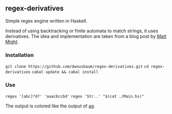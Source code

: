 ## regex-derivatives

Simple regex engine written in Haskell.

Instead of using backtracking or finite automata to match strings, it uses derivatives.  The idea and implementation are taken from a blog post by [Matt Might][Matt's blog].

### Installation
`git clone https://github.com/dwnusbaum/regex-derivatives.git`
`cd regex-derivatives`
`cabal update && cabal install`

### Use
`regex '[abc]*d?' 'aaacbccbd'`
`regex 'Str..' "$(cat ./Main.hs)"`

The output is colored like the output of [ag][the_silver_searcher].

[Matt's blog]: http://matt.might.net/articles/implementation-of-regular-expression-matching-in-scheme-with-derivatives/
[the_silver_searcher]: https://github.com/ggreer/the_silver_searcher
